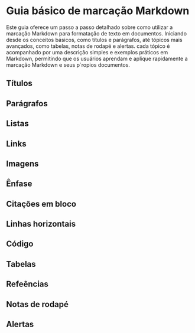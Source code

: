 # Guia básico de marcação Markdown
Este guia oferece um passo a passo detalhado sobre como utilizar a marcação Markdown para formatação de texto em documentos. Iniciando desde os conceitos básicos, como títulos e parágrafos, até tópicos mais avançados, como tabelas, notas de rodapé e alertas. cada tópico é acompanhado por uma descrição simples e exemplos práticos em Markdown, permitindo que os usuários aprendam e aplique rapidamente a marcação Markdown e seus p´ropios documentos.

## Títulos

## Parágrafos

## Listas

## Links

## Imagens

## Ênfase

## Citações em bloco

## Linhas horizontais

## Código

## Tabelas

## Refeências

## Notas de rodapé

## Alertas

